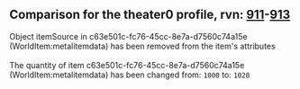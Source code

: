 ## Comparison for the theater0 profile, rvn: [911](https://github.com/PRO100KatYT/FortniteProfileRevisions/tree/main/profiles/theater0/911%20theater0.json)-[913](https://github.com/PRO100KatYT/FortniteProfileRevisions/tree/main/profiles/theater0/913%20theater0.json)

Object itemSource in c63e501c-fc76-45cc-8e7a-d7560c74a15e (WorldItem:metalitemdata) has been removed from the item's attributes
<br><br>
The quantity of item c63e501c-fc76-45cc-8e7a-d7560c74a15e (WorldItem:metalitemdata) has been changed from: `1000` to: `1020`
<br><br>
